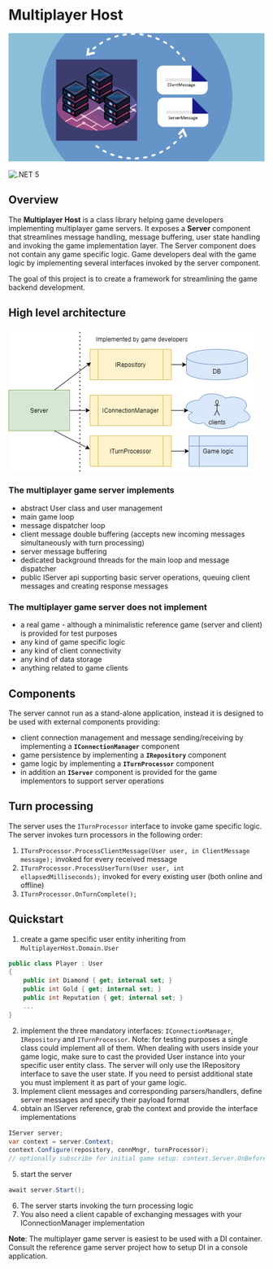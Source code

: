 # Multiplayer Host
![project logo](host/images/image.png)

![.NET 5](https://github.com/enriko-riba/multiplayer-host/workflows/.NET%20Core/badge.svg)

## Overview
The **Multiplayer Host** is a class library helping game developers implementing multiplayer game servers. It exposes a **Server** component 
that streamlines message handling, message buffering, user state handling and invoking the game implementation layer.
The Server component does not contain any game specific logic. Game developers deal with the game logic by implementing several interfaces 
invoked by the server component.

The goal of this project is to create a framework for streamlining the game backend development. 


## High level architecture
![project logo](host/images/conceptual-diagram.png)


### The multiplayer game server implements
* abstract User class and user management
* main game loop
* message dispatcher loop
* client message double buffering (accepts new incoming messages simultaneously with turn processing)
* server message buffering
* dedicated background threads for the main loop and message dispatcher
* public IServer api supporting basic server operations, queuing client messages and creating response messages

### The multiplayer game server does not implement
* a real game - although a minimalistic reference game (server and client) is provided for test purposes
* any kind of game specific logic
* any kind of client connectivity
* any kind of data storage
* anything related to game clients

## Components
The server cannot run as a stand-alone application, instead it is designed to be used with external components providing:
* client connection management and message sending/receiving by implementing a **`IConnectionManager`** component
* game persistence by implementing a **`IRepository`** component
* game logic by implementing a **`ITurnProcessor`** component
* in addition an **`IServer`** component is provided for the game implementors to support server operations

## Turn processing
The server uses the `ITurnProcessor` interface to invoke game specific logic. The server invokes turn processors in the following order:
1. `ITurnProcessor.ProcessClientMessage(User user, in ClientMessage message);` invoked for every received message 
2. `ITurnProcessor.ProcessUserTurn(User user, int ellapsedMilliseconds);` invoked for every existing user (both online and offline)
3. `ITurnProcessor.OnTurnComplete();`

## Quickstart
1. create a game specific user entity inheriting from `MultiplayerHost.Domain.User`
```cs
public class Player : User
{
    public int Diamond { get; internal set; }
    public int Gold { get; internal set; }
    public int Reputation { get; internal set; }
    ...
}
```
2. implement the three mandatory interfaces: `IConnectionManager`, `IRepository` and `ITurnProcessor`. 
Note: for testing purposes a single class could implement all of them. When dealing with users inside your game logic, make sure to cast the provided User instance into your specific user entity class.
The server will only use the IRepository interface to save the user state. If you need to persist additional state you must implement it as part of your game logic.
3. Implement client messages and corresponding parsers/handlers, define server messages and specify their payload format
4. obtain an IServer reference, grab the context and provide the interface implementations
```cs
IServer server;
var context = server.Context;
context.Configure(repository, connMngr, turnProcessor);
// optionally subscribe for initial game setup: context.Server.OnBeforeServerStart += OnServerStart;
```
5. start the server
```cs
await server.Start();
```
6. The server starts invoking the turn processing logic
7. You also need a client capable of exchanging messages with your IConnectionManager implementation

**Note**: The multiplayer game server is easiest to be used with a DI container. Consult the reference game server project how to setup DI in a console application.